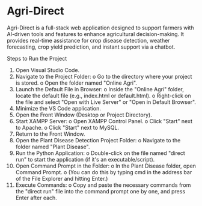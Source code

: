 # Agri-Direct
Agri-Direct is a full-stack web application designed to support farmers with AI-driven tools and features to enhance agricultural decision-making. It provides real-time assistance for crop disease detection, weather forecasting, crop yield prediction, and instant support via a chatbot.

Steps to Run the Project
1.	Open Visual Studio Code.
2.	Navigate to the Project Folder:
o	Go to the directory where your project is stored.
o	Open the folder named "Online Agri".
3.	Launch the Default File in Browser:
o	Inside the "Online Agri" folder, locate the default file (e.g., index.html or default.html).
o	Right-click on the file and select "Open with Live Server" or "Open in Default Browser".
4.	Minimize the VS Code application.
5.	Open the Front Window (Desktop or Project Directory).
6.	Start XAMPP Server:
o	Open XAMPP Control Panel.
o	Click "Start" next to Apache.
o	Click "Start" next to MySQL.
7.	Return to the Front Window.
8.	Open the Plant Disease Detection Project Folder:
o	Navigate to the folder named "Plant Disease".
9.	Run the Python Application:
o	Double-click on the file named "direct run" to start the application (if it's an executable/script).
10.	Open Command Prompt in the Folder:
o	In the Plant Disease folder, open Command Prompt.
o	(You can do this by typing cmd in the address bar of the File Explorer and hitting Enter.)
11.	Execute Commands:
o	Copy and paste the necessary commands from the "direct run" file into the command prompt one by one, and press Enter after each.
